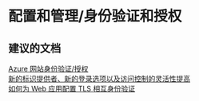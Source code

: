 <properties
    pageTitle="配置和管理/身份验证和授权"
    description="配置和管理/身份验证和授权"
    service="microsoft.web"
    resource="sites"
    authors="aashu"
    displayOrder=""
    selfHelpType="generic"
    supportTopicIds="32542207"
    resourceTags=""
    productPesIds="14748"
    cloudEnvironments="public"
/>


# 配置和管理/身份验证和授权

## **建议的文档**
[Azure 网站身份验证/授权](https://azure.microsoft.com/blog/azure-websites-authentication-authorization/)<br>
[新的标识提供者、新的登录选项以及访问控制的灵活性提高](https://azure.microsoft.com/blog/announcing-app-service-authentication-authorization/)<br>
[如何为 Web 应用配置 TLS 相互身份验证](https://azure.microsoft.com/documentation/articles/app-service-web-configure-tls-mutual-auth/)



<!--HONumber=Jul16_HO4-->


